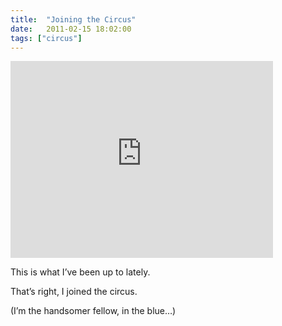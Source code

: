 ```yaml
---
title:  "Joining the Circus"
date:   2011-02-15 18:02:00
tags: ["circus"]
---
```


<iframe width="420" height="315" src="https://www.youtube.com/embed/4PITByMKzo4" frameborder="0" allowfullscreen></iframe>


This is what I’ve been up to lately.

That’s right, I joined the circus.

(I’m the handsomer fellow, in the blue…)
